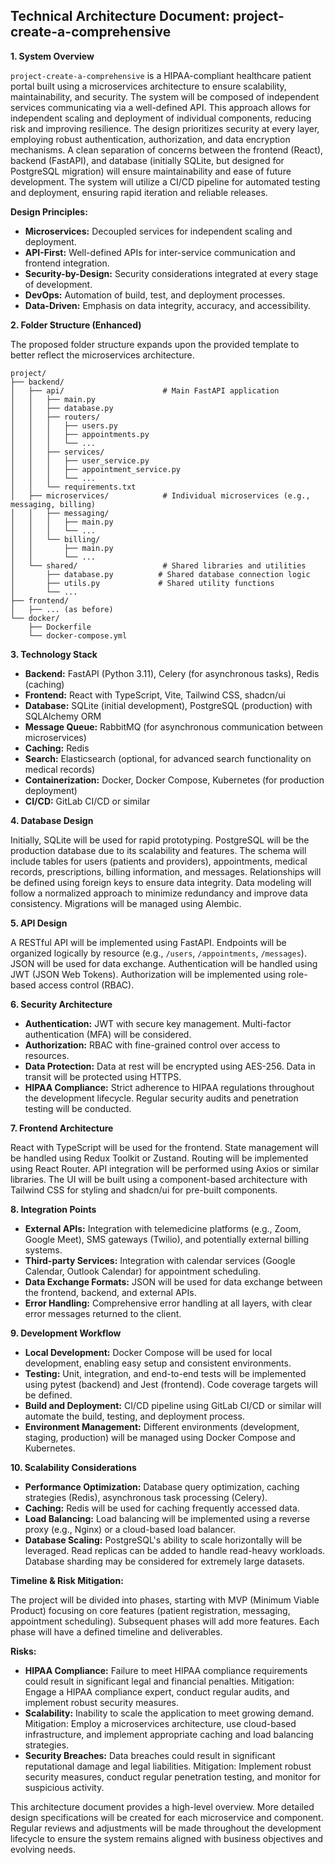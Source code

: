 ## Technical Architecture Document: project-create-a-comprehensive

**1. System Overview**

`project-create-a-comprehensive` is a HIPAA-compliant healthcare patient portal built using a microservices architecture to ensure scalability, maintainability, and security.  The system will be composed of independent services communicating via a well-defined API.  This approach allows for independent scaling and deployment of individual components, reducing risk and improving resilience.  The design prioritizes security at every layer, employing robust authentication, authorization, and data encryption mechanisms.  A clean separation of concerns between the frontend (React), backend (FastAPI), and database (initially SQLite, but designed for PostgreSQL migration) will ensure maintainability and ease of future development.  The system will utilize a CI/CD pipeline for automated testing and deployment, ensuring rapid iteration and reliable releases.

**Design Principles:**

* **Microservices:** Decoupled services for independent scaling and deployment.
* **API-First:** Well-defined APIs for inter-service communication and frontend integration.
* **Security-by-Design:**  Security considerations integrated at every stage of development.
* **DevOps:** Automation of build, test, and deployment processes.
* **Data-Driven:**  Emphasis on data integrity, accuracy, and accessibility.


**2. Folder Structure (Enhanced)**

The proposed folder structure expands upon the provided template to better reflect the microservices architecture.

```
project/
├── backend/
│   ├── api/                      # Main FastAPI application
│   │   ├── main.py
│   │   ├── database.py
│   │   ├── routers/
│   │   │   ├── users.py
│   │   │   ├── appointments.py
│   │   │   └── ...
│   │   ├── services/
│   │   │   ├── user_service.py
│   │   │   ├── appointment_service.py
│   │   │   └── ...
│   │   └── requirements.txt
│   ├── microservices/            # Individual microservices (e.g., messaging, billing)
│   │   ├── messaging/
│   │   │   ├── main.py
│   │   │   └── ...
│   │   └── billing/
│   │       ├── main.py
│   │       └── ...
│   └── shared/                   # Shared libraries and utilities
│       ├── database.py          # Shared database connection logic
│       ├── utils.py             # Shared utility functions
│       └── ...
├── frontend/
│   ├── ... (as before)
└── docker/
    ├── Dockerfile
    └── docker-compose.yml
```

**3. Technology Stack**

* **Backend:** FastAPI (Python 3.11),  Celery (for asynchronous tasks), Redis (caching)
* **Frontend:** React with TypeScript, Vite, Tailwind CSS, shadcn/ui
* **Database:** SQLite (initial development), PostgreSQL (production) with SQLAlchemy ORM
* **Message Queue:** RabbitMQ (for asynchronous communication between microservices)
* **Caching:** Redis
* **Search:** Elasticsearch (optional, for advanced search functionality on medical records)
* **Containerization:** Docker, Docker Compose, Kubernetes (for production deployment)
* **CI/CD:** GitLab CI/CD or similar


**4. Database Design**

Initially, SQLite will be used for rapid prototyping.  PostgreSQL will be the production database due to its scalability and features.  The schema will include tables for users (patients and providers), appointments, medical records, prescriptions, billing information, and messages.  Relationships will be defined using foreign keys to ensure data integrity.  Data modeling will follow a normalized approach to minimize redundancy and improve data consistency.  Migrations will be managed using Alembic.

**5. API Design**

A RESTful API will be implemented using FastAPI.  Endpoints will be organized logically by resource (e.g., `/users`, `/appointments`, `/messages`).  JSON will be used for data exchange.  Authentication will be handled using JWT (JSON Web Tokens).  Authorization will be implemented using role-based access control (RBAC).

**6. Security Architecture**

* **Authentication:** JWT with secure key management.  Multi-factor authentication (MFA) will be considered.
* **Authorization:** RBAC with fine-grained control over access to resources.
* **Data Protection:** Data at rest will be encrypted using AES-256.  Data in transit will be protected using HTTPS.
* **HIPAA Compliance:**  Strict adherence to HIPAA regulations throughout the development lifecycle.  Regular security audits and penetration testing will be conducted.


**7. Frontend Architecture**

React with TypeScript will be used for the frontend.  State management will be handled using Redux Toolkit or Zustand.  Routing will be implemented using React Router.  API integration will be performed using Axios or similar libraries.  The UI will be built using a component-based architecture with Tailwind CSS for styling and shadcn/ui for pre-built components.


**8. Integration Points**

* **External APIs:** Integration with telemedicine platforms (e.g., Zoom, Google Meet), SMS gateways (Twilio), and potentially external billing systems.
* **Third-party Services:**  Integration with calendar services (Google Calendar, Outlook Calendar) for appointment scheduling.
* **Data Exchange Formats:** JSON will be used for data exchange between the frontend, backend, and external APIs.
* **Error Handling:**  Comprehensive error handling at all layers, with clear error messages returned to the client.


**9. Development Workflow**

* **Local Development:** Docker Compose will be used for local development, enabling easy setup and consistent environments.
* **Testing:**  Unit, integration, and end-to-end tests will be implemented using pytest (backend) and Jest (frontend).  Code coverage targets will be defined.
* **Build and Deployment:**  CI/CD pipeline using GitLab CI/CD or similar will automate the build, testing, and deployment process.
* **Environment Management:**  Different environments (development, staging, production) will be managed using Docker Compose and Kubernetes.


**10. Scalability Considerations**

* **Performance Optimization:**  Database query optimization, caching strategies (Redis), asynchronous task processing (Celery).
* **Caching:** Redis will be used for caching frequently accessed data.
* **Load Balancing:**  Load balancing will be implemented using a reverse proxy (e.g., Nginx) or a cloud-based load balancer.
* **Database Scaling:**  PostgreSQL's ability to scale horizontally will be leveraged.  Read replicas can be added to handle read-heavy workloads.  Database sharding may be considered for extremely large datasets.


**Timeline & Risk Mitigation:**

The project will be divided into phases, starting with MVP (Minimum Viable Product) focusing on core features (patient registration, messaging, appointment scheduling).  Subsequent phases will add more features.  Each phase will have a defined timeline and deliverables.

**Risks:**

* **HIPAA Compliance:**  Failure to meet HIPAA compliance requirements could result in significant legal and financial penalties.  Mitigation: Engage a HIPAA compliance expert, conduct regular audits, and implement robust security measures.
* **Scalability:**  Inability to scale the application to meet growing demand.  Mitigation: Employ a microservices architecture, use cloud-based infrastructure, and implement appropriate caching and load balancing strategies.
* **Security Breaches:**  Data breaches could result in significant reputational damage and legal liabilities.  Mitigation: Implement robust security measures, conduct regular penetration testing, and monitor for suspicious activity.

This architecture document provides a high-level overview.  More detailed design specifications will be created for each microservice and component.  Regular reviews and adjustments will be made throughout the development lifecycle to ensure the system remains aligned with business objectives and evolving needs.
